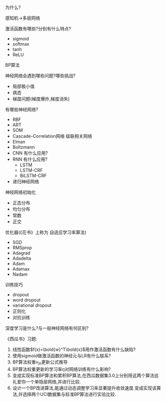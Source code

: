 为什么?

感知机→多层网络

激活函数有哪些?分别有什么特点?
- sigmoid
- softmax
- tanh
- ReLU

BP算法

神经网络会遇到哪些问题?哪些挑战?
- 局部极小值
- 病态
- 梯度问题(梯度爆炸,梯度消失)

有哪些神经网络?
- RBF
- ART
- SOM
- Cascade-Correlation网络 级联相关网络
- Elman
- Boltzmann
- CNN
  有什么应用?
- RNN
  有什么应用?
  - LSTM
  - LSTM-CRF
  - BiLSTM-CRF
- 递归神经网络

神经网络初始化
- 正态分布
- 均匀分布
- 常数
- 正交

优化器(《花书》上称为 自适应学习率算法)
- SGD
- RMSprop
- Adagrad
- Adadelta
- Adam
- Adamax
- Nadam

训练技巧
- dropout
- word dropout
- variational dropout
- 正则化
- 对抗训练

深度学习是什么?与一般神经网络有何区别?

《西瓜书》习题:
1. 线性函数$f(x)=\bold{w}^T\bold{x}$用作激活函数有什么缺陷?
2. 使用sigmoid做激活函数的神经元与LR有什么联系?
3. BP算法权重$v_{ih}$更新公式推导
4. BP算法权重更新的学习率$\eta$对网络训练有什么影响?
5. 变成实现标准BP算法和累积BP算法,在西瓜数据集3.0上分别用这两个算法巡礼爱你一个单隐层网络,并进行比较.
6. 设计一个BP改进算法,能通过动态调整学习率显著提升收敛速度.变成实现该算法,并选择两个UCI数据集与标准BP算法进行实验比较.




